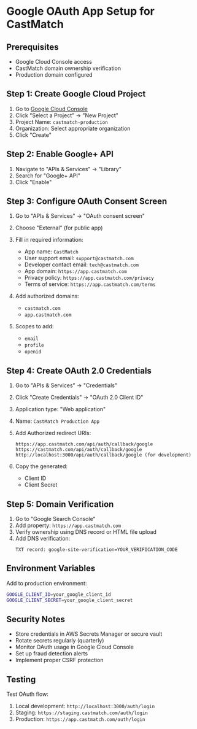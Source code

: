# Google OAuth App Setup for CastMatch

## Prerequisites
- Google Cloud Console access
- CastMatch domain ownership verification
- Production domain configured

## Step 1: Create Google Cloud Project

1. Go to [Google Cloud Console](https://console.cloud.google.com/)
2. Click "Select a Project" → "New Project"
3. Project Name: `castmatch-production`
4. Organization: Select appropriate organization
5. Click "Create"

## Step 2: Enable Google+ API

1. Navigate to "APIs & Services" → "Library"
2. Search for "Google+ API"
3. Click "Enable"

## Step 3: Configure OAuth Consent Screen

1. Go to "APIs & Services" → "OAuth consent screen"
2. Choose "External" (for public app)
3. Fill in required information:
   - App name: `CastMatch`
   - User support email: `support@castmatch.com`
   - Developer contact email: `tech@castmatch.com`
   - App domain: `https://app.castmatch.com`
   - Privacy policy: `https://app.castmatch.com/privacy`
   - Terms of service: `https://app.castmatch.com/terms`

4. Add authorized domains:
   - `castmatch.com`
   - `app.castmatch.com`

5. Scopes to add:
   - `email`
   - `profile`
   - `openid`

## Step 4: Create OAuth 2.0 Credentials

1. Go to "APIs & Services" → "Credentials"
2. Click "Create Credentials" → "OAuth 2.0 Client ID"
3. Application type: "Web application"
4. Name: `CastMatch Production App`

5. Add Authorized redirect URIs:
   ```
   https://app.castmatch.com/api/auth/callback/google
   https://castmatch.com/api/auth/callback/google
   http://localhost:3000/api/auth/callback/google (for development)
   ```

6. Copy the generated:
   - Client ID
   - Client Secret

## Step 5: Domain Verification

1. Go to "Google Search Console"
2. Add property: `https://app.castmatch.com`
3. Verify ownership using DNS record or HTML file upload
4. Add DNS verification:
   ```
   TXT record: google-site-verification=YOUR_VERIFICATION_CODE
   ```

## Environment Variables

Add to production environment:
```bash
GOOGLE_CLIENT_ID=your_google_client_id
GOOGLE_CLIENT_SECRET=your_google_client_secret
```

## Security Notes

- Store credentials in AWS Secrets Manager or secure vault
- Rotate secrets regularly (quarterly)
- Monitor OAuth usage in Google Cloud Console
- Set up fraud detection alerts
- Implement proper CSRF protection

## Testing

Test OAuth flow:
1. Local development: `http://localhost:3000/auth/login`
2. Staging: `https://staging.castmatch.com/auth/login`
3. Production: `https://app.castmatch.com/auth/login`
